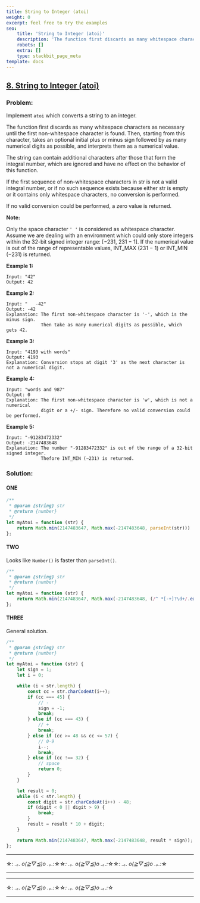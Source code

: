 ```yaml
---
title: String to Integer (atoi)
weight: 0
excerpt: feel free to try the examples
seo:
    title: 'String to Integer (atoi)'
    description: 'The function first discards as many whitespace characters as necessary until the first non-whitespace character is found. Then, starting from this character, takes an optional initial plus or minus sign followed by as many numerical digits as possible, and interprets them as a numerical value.'
    robots: []
    extra: []
    type: stackbit_page_meta
template: docs
---
```



## [8. String to Integer (atoi)](https://leetcode.com/problems/string-to-integer-atoi/description/)

### Problem:

Implement `atoi` which converts a string to an integer.

The function first discards as many whitespace characters as necessary until the first non-whitespace character is found. Then, starting from this character, takes an optional initial plus or minus sign followed by as many numerical digits as possible, and interprets them as a numerical value.

The string can contain additional characters after those that form the integral number, which are ignored and have no effect on the behavior of this function.

If the first sequence of non-whitespace characters in str is not a valid integral number, or if no such sequence exists because either str is empty or it contains only whitespace characters, no conversion is performed.

If no valid conversion could be performed, a zero value is returned.

**Note:**

Only the space character `' '` is considered as whitespace character.
Assume we are dealing with an environment which could only store integers within the 32-bit signed integer range: [−231, 231 − 1]. If the numerical value is out of the range of representable values, INT_MAX (231 − 1) or INT_MIN (−231) is returned.

**Example 1:**

```
Input: "42"
Output: 42
```

**Example 2:**

```
Input: "   -42"
Output: -42
Explanation: The first non-whitespace character is '-', which is the minus sign.
             Then take as many numerical digits as possible, which gets 42.
```

**Example 3:**

```
Input: "4193 with words"
Output: 4193
Explanation: Conversion stops at digit '3' as the next character is not a numerical digit.
```

**Example 4:**

```
Input: "words and 987"
Output: 0
Explanation: The first non-whitespace character is 'w', which is not a numerical
             digit or a +/- sign. Therefore no valid conversion could be performed.
```

**Example 5:**

```
Input: "-91283472332"
Output: -2147483648
Explanation: The number "-91283472332" is out of the range of a 32-bit signed integer.
             Thefore INT_MIN (−231) is returned.
```

### Solution:

#### ONE

```js
/**
 * @param {string} str
 * @return {number}
 */
let myAtoi = function (str) {
    return Math.min(2147483647, Math.max(-2147483648, parseInt(str))) || 0;
};
```

#### TWO

Looks like `Number()` is faster than `parseInt()`.

```js
/**
 * @param {string} str
 * @return {number}
 */
let myAtoi = function (str) {
    return Math.min(2147483647, Math.max(-2147483648, (/^ *[-+]?\d+/.exec(str) || [0])[0]));
};
```

#### THREE

General solution.

```js
/**
 * @param {string} str
 * @return {number}
 */
let myAtoi = function (str) {
    let sign = 1;
    let i = 0;

    while (i < str.length) {
        const cc = str.charCodeAt(i++);
        if (cc === 45) {
            // -
            sign = -1;
            break;
        } else if (cc === 43) {
            // +
            break;
        } else if (cc >= 48 && cc <= 57) {
            // 0-9
            i--;
            break;
        } else if (cc !== 32) {
            // space
            return 0;
        }
    }

    let result = 0;
    while (i < str.length) {
        const digit = str.charCodeAt(i++) - 48;
        if (digit < 0 || digit > 9) {
            break;
        }
        result = result * 10 + digit;
    }

    return Math.min(2147483647, Math.max(-2147483648, result * sign));
};
```

---

☆*: .｡. o(≧▽≦)o .｡.:*☆☆*: .｡. o(≧▽≦)o .｡.:*☆☆*: .｡. o(≧▽≦)o .｡.:*☆

---

---

☆*: .｡. o(≧▽≦)o .｡.:*☆☆*: .｡. o(≧▽≦)o .｡.:*☆

---
